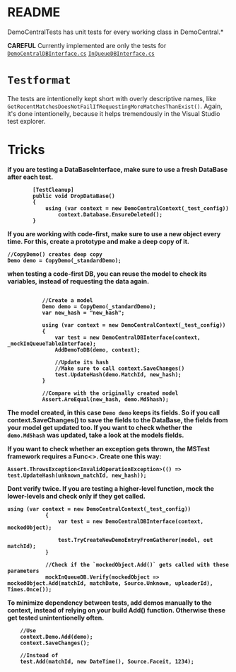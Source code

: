 ﻿# README

DemoCentralTests has unit tests for every working class in DemoCentral.*

**CAREFUL** Currently implemented are only the tests for [`DemoCentralDBInterface.cs`](../DemoCentral/DemoCentralDBInterface.cs)
[`InQueueDBInterface.cs`](../DemoCentral/InQueueDBInterface.cs)


# `Testformat`
 
 The  tests are intentionelly kept short with overly descriptive names, like `GetRecentMatchesDoesNotFailIfRequestingMoreMatchesThanExist()`.
 Again, it's done intentionelly, because it helps tremendously in the Visual Studio test explorer.
   
# Tricks

 <b> if you are testing a DataBaseInterface, make sure to use a fresh DataBase after each test.
```
        [TestCleanup]
        public void DropDataBase()
        {
            using (var context = new DemoCentralContext(_test_config))
                context.Database.EnsureDeleted();
        } 
```

<b> If you are working with code-first, make sure to use a new object every time. For this, create a prototype and make a deep copy of it. 
```
//CopyDemo() creates deep copy
Demo demo = CopyDemo(_standardDemo);
```


 <b> when testing a code-first DB, you can reuse the model to check its variables, instead of requesting the data again.
 ```
			
			//Create a model 
            Demo demo = CopyDemo(_standardDemo);
            var new_hash = "new_hash";

            using (var context = new DemoCentralContext(_test_config))
            {
                var test = new DemoCentralDBInterface(context, _mockInQueueTableInterface);
                AddDemoToDB(demo, context);

                //Update its hash
                //Make sure to call context.SaveChanges()
                test.UpdateHash(demo.MatchId, new_hash);
            }

			//Compare with the originally created model
            Assert.AreEqual(new_hash, demo.Md5hash);
 ``` 
 The model created, in this case `Demo demo` keeps its fields. So if you call context.SaveChanges() to save the fields to the DataBase, the fields from your model get updated too. If you want to check whether the `demo.Md5hash` was updated, take a look at the models fields.

<b> If you want to check whether an exception gets thrown, the MSTest framework requires a Func<>.  Create one this way:
```
Assert.ThrowsException<InvalidOperationException>(() => test.UpdateHash(unknown_matchId, new_hash));
```

<b> Dont verify twice. If you are testing a higher-level function, mock the lower-levels and check only if they get called.

```
using (var context = new DemoCentralContext(_test_config))
            {
                var test = new DemoCentralDBInterface(context, mockedObject);

                test.TryCreateNewDemoEntryFromGatherer(model, out matchId);
            }
			
			//Check if the `mockedObject.Add()` gets called with these parameters
            mockInQueueDB.Verify(mockedObject => mockedObject.Add(matchId, matchDate, Source.Unknown, uploaderId), Times.Once());
```

<b>To minimize dependency between tests, add demos manually to the context, instead of relying on your build Add() function. Otherwise these get tested unintentionelly often. 
```
	//Use
	context.Demo.Add(demo);
	context.SaveChanges();

	//Instead of 
	test.Add(matchId, new DateTime(), Source.Faceit, 1234);
```
	

